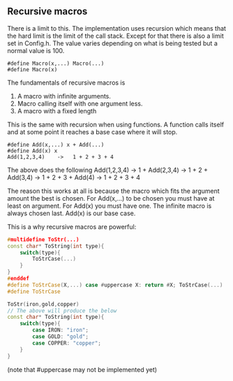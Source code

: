 ## Recursive macros
There is a limit to this. The implementation uses recursion which
means that the hard limit is the limit of the call stack.
Except for that there is also a limit set in Config.h.
The value varies depending on what is being tested but a normal value is 100.

```
#define Macro(x,...) Macro(...)
#define Macro(x)
```

The fundamentals of recursive macros is
1. A macro with infinite arguments.
2. Macro calling itself with one argument less.
3. A macro with a fixed length

This is the same with recursion when using functions.
A function calls itself and at some point it reaches a base case
where it will stop.

```
#define Add(x,...) x + Add(...)
#define Add(x) x
Add(1,2,3,4)    ->   1 + 2 + 3 + 4
```
The above does the following
  Add(1,2,3,4) -> 
  1 + Add(2,3,4) ->
  1 + 2 + Add(3,4) ->
  1 + 2 + 3 + Add(4) ->
  1 + 2 + 3 + 4

The reason this works at all is because the macro which fits
the argument amount the best is chosen. For Add(x,...) to be
chosen you must have at least on argument. For Add(x) you must
have one. The infinite macro is always chosen last.
Add(x) is our base case.

This is a why recursive macros are powerful:
```c++
#multidefine ToStr(...)
const char* ToString(int type){
    switch(type){
        ToStrCase(...)
    }
}
#enddef
#define ToStrCase(X,...) case #uppercase X: return #X; ToStrCase(...)
#define ToStrCase

ToStr(iron,gold,copper)
// The above will produce the below
const char* ToString(int type){
    switch(type){
        case IRON: "iron";
        case GOLD: "gold";
        case COPPER: "copper";
    }
}
```
(note that #uppercase may not be implemented yet)